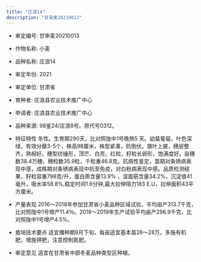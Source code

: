 ```yaml
---
title: "庄浪14"
description: "甘审麦20210013"
---
```

* 审定编号:  甘审麦20210013

*  作物名称:  小麦

*  品种名称:  庄浪14

*  审定年份:  2021

*  审定单位:  甘肃省

* 育种者:  庄浪县农业技术推广中心

*  申请者:  庄浪县农业技术推广中心

*  品种来源:  98鉴24/庄浪8号。原代号0312。

*  特征特性
冬性。生育期290天，比对照陇中1号晚熟5 天。幼苗葡匐，叶色深绿，有效分蘖3-5个，株高98厘米，株型紧凑，抗倒伏。旗叶上披，穗层整齐，熟相好。穗型纺锤形，顶芒、白壳、红粒，籽粒长卵形，饱满度好。亩穗数38.4万穗，穗粒数35.9粒，千粒重46.8克。抗病性鉴定，苗期对条锈病表现中感，成株期对条锈病表现中抗至免疫，对白粉病表现中感。品质检测结果，籽粒容重798克/升，蛋白质含量13.9% ，湿面筋含量34.2%，沉淀值41毫升，吸水率58.8%,稳定时间1.6分钟,最大拉伸阻力183 E.U，拉伸面积43平方厘米。

*  产量表现
2016～2018年参加甘肃省小麦品种区域试验，平均亩产313.7千克，比对照陇中1号增产11.4％。2018～2019年生产试验平均亩产296.9千克，比对照陇中1号增产4.5%。

*  栽培技术要点
适宜播种期9月下旬，每亩适宜基本苗26～28万。多施有机肥，增施钾肥，注意控制氮肥。

*  审定意见
适宜在甘肃省中部冬麦品种类型区种植。
